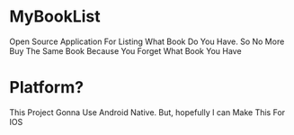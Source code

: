 # MyBookList
Open Source Application For Listing What Book Do You Have. So No More Buy The Same Book Because You Forget What Book You Have

# Platform?
This Project Gonna Use Android Native. But, hopefully I can Make This For IOS
